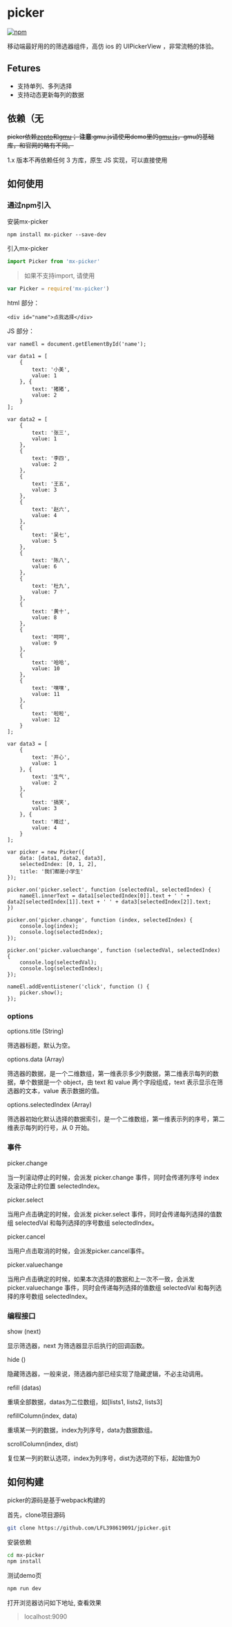 # picker
[![npm](https://img.shields.io/npm/v/better-picker.svg?style=flat-square)](https://www.npmjs.com/package/better-picker)

移动端最好用的的筛选器组件，高仿 ios 的 UIPickerView ，非常流畅的体验。

## Fetures
- 支持单列、多列选择
- 支持动态更新每列的数据

## 依赖（无
~~picker依赖[zepto](http://zeptojs.com/)和[gmu](http://gmu.baidu.com/)；
**注意**:gmu.js请使用demo里的[gmu.js](https://github.com/ustbhuangyi/picker/blob/master/demo/gmu.js)，gmu的基础库，和官网的略有不同。~~

1.x 版本不再依赖任何 3 方库，原生 JS 实现，可以直接使用

## 如何使用

### 通过npm引入 ###

安装mx-picker

```shell
npm install mx-picker --save-dev
```
引入mx-picker

```javascript
import Picker from 'mx-picker'
```

>如果不支持import, 请使用

```javascript
var Picker = require('mx-picker')
```


html 部分：

    <div id="name">点我选择</div>

JS 部分：

    var nameEl = document.getElementById('name');

    var data1 = [
    	{
    		text: '小美',
    		value: 1
    	}, {
    		text: '猪猪',
    		value: 2
    	}
    ];

    var data2 = [
    	{
    		text: '张三',
    		value: 1
    	},
    	{
    		text: '李四',
    		value: 2
    	},
    	{
    		text: '王五',
    		value: 3
    	},
    	{
    		text: '赵六',
    		value: 4
    	},
    	{
    		text: '吴七',
    		value: 5
    	},
    	{
    		text: '陈八',
    		value: 6
    	},
    	{
    		text: '杜九',
    		value: 7
    	},
    	{
    		text: '黄十',
    		value: 8
    	},
    	{
    		text: '呵呵',
    		value: 9
    	},
    	{
    		text: '哈哈',
    		value: 10
    	},
    	{
    		text: '嘿嘿',
    		value: 11
    	},
    	{
    		text: '啦啦',
    		value: 12
    	}
    ];

    var data3 = [
    	{
    		text: '开心',
    		value: 1
    	}, {
    		text: '生气',
    		value: 2
    	},
    	{
    		text: '搞笑',
    		value: 3
    	}, {
    		text: '难过',
    		value: 4
    	}
    ];

    var picker = new Picker({
    	data: [data1, data2, data3],
    	selectedIndex: [0, 1, 2],
    	title: '我们都是小学生'
    });

    picker.on('picker.select', function (selectedVal, selectedIndex) {
    	nameEl.innerText = data1[selectedIndex[0]].text + ' ' + data2[selectedIndex[1]].text + ' ' + data3[selectedIndex[2]].text;
    })

    picker.on('picker.change', function (index, selectedIndex) {
    	console.log(index);
    	console.log(selectedIndex);
    });

    picker.on('picker.valuechange', function (selectedVal, selectedIndex) {
    	console.log(selectedVal);
    	console.log(selectedIndex);
    });

    nameEl.addEventListener('click', function () {
    	picker.show();
    });



### options
options.title  (String)

筛选器标题，默认为空。

options.data  (Array)

筛选器的数据，是一个二维数组，第一维表示多少列数据，第二维表示每列的数据，单个数据是一个 object，由 text 和 value 两个字段组成，text 表示显示在筛选器的文本，value 表示数据的值。

options.selectedIndex (Array)

筛选器初始化默认选择的数据索引，是一个二维数组，第一维表示列的序号，第二维表示每列的行号，从 0 开始。

### 事件
picker.change

当一列滚动停止的时候，会派发 picker.change 事件，同时会传递列序号 index 及滚动停止的位置 selectedIndex。

picker.select

当用户点击确定的时候，会派发 picker.select 事件，同时会传递每列选择的值数组 selectedVal 和每列选择的序号数组 selectedIndex。

picker.cancel

当用户点击取消的时候，会派发picker.cancel事件。

picker.valuechange

当用户点击确定的时候，如果本次选择的数据和上一次不一致，会派发 picker.valuechange 事件，同时会传递每列选择的值数组 selectedVal 和每列选择的序号数组 selectedIndex。

### 编程接口
show (next)

显示筛选器，next 为筛选器显示后执行的回调函数。

hide ()

隐藏筛选器，一般来说，筛选器内部已经实现了隐藏逻辑，不必主动调用。

refill (datas)

重填全部数据，datas为二位数组，如[lists1, lists2, lists3]

refillColumn(index, data)

重填某一列的数据，index为列序号，data为数据数组。

scrollColumn(index, dist)

复位某一列的默认选项，index为列序号，dist为选项的下标，起始值为0

## 如何构建
picker的源码是基于webpack构建的

首先，clone项目源码
```bash
git clone https://github.com/LFL398619091/jpicker.git
```

安装依赖
```bash
cd mx-picker
npm install
```
测试demo页

```bash
npm run dev
```
打开浏览器访问如下地址, 查看效果

> localhost:9090

